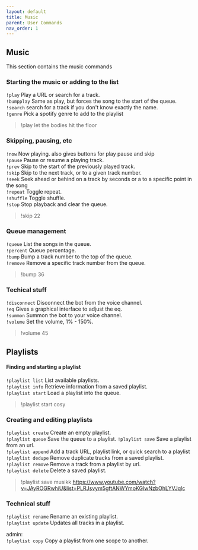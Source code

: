 ```yaml
---
layout: default
title: Music
parent: User Commands
nav_order: 1
---
```


## Music

This section contains the music commands

### Starting the music or adding to the list
`!play` Play a URL or search for a track.  
`!bumpplay` Same as play, but forces the song to the start of the queue.  
`!search` search for a track if you don't know exactly the name.  
`!genre` Pick a spotify genre to add to the playlist  

> !play let the bodies hit the floor

### Skipping, pausing, etc  
`!now` Now playing. also gives buttons for play pause and skip  
`!pause` Pause or resume a playing track.  
`!prev` Skip to the start of the previously played track.  
`!skip` Skip to the next track, or to a given track number.  
`!seek` Seek ahead or behind on a track by seconds or a to a specific point in the song  
`!repeat` Toggle repeat.  
`!shuffle` Toggle shuffle.  
`!stop` Stop playback and clear the queue.  
>!skip 22

### Queue management  
`!queue` List the songs in the queue.  
`!percent` Queue percentage.  
`!bump` Bump a track number to the top of the queue.  
`!remove` Remove a specific track number from the queue.
>!bump 36

### Techical stuff  
`!disconnect` Disconnect the bot from the voice channel.  
`!eq` Gives a graphical interface to adjust the eq.   
`!summon` Summon the bot to your voice channel.  
`!volume` Set the volume, 1% - 150%.  
>!volume 45

## Playlists
#### Finding and starting a playlist
`!playlist list` List available playlists.  
`!playlist info` Retrieve information from a saved playlist.  
`!playlist start` Load a playlist into the queue.  
>!playlist start cosy

### Creating and editing playlists
`!playlist create` Create an empty playlist.  
`!playlist queue` Save the queue to a playlist.
`!playlist save` Save a playlist from an url.  
`!playlist append` Add a track URL, playlist link, or quick search to a playlist  
`!playlist dedupe` Remove duplicate tracks from a saved playlist.  
`!playlist remove` Remove a track from a playlist by url.  
`!playlist delete` Delete a saved playlist.
>!playlist save musikk https://www.youtube.com/watch?v=JAyROGRwhiU&list=PLRJsvym5gftANWYmoKGlwNzbOhLYVJqlc

### Technical stuff
`!playlist rename` Rename an existing playlist.  
`!playlist update` Updates all tracks in a playlist.  


admin:  
`!playlist copy` Copy a playlist from one scope to another.